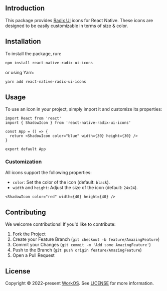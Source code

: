 ## Introduction

This package provides [Radix UI](https://www.radix-ui.com/icons) icons for React Native. These icons are designed to be easily customizable in terms of size & color.

## Installation

To install the package, run:

```bash
npm install react-native-radix-ui-icons
```

or using Yarn:

```bash
yarn add react-native-radix-ui-icons
```

## Usage

To use an icon in your project, simply import it and customize its properties:

```tsx
import React from 'react'
import { ShadowIcon } from 'react-native-radix-ui-icons'

const App = () => {
  return <ShadowIcon color="blue" width={30} height={30} />
}

export default App
```

### Customization

All icons support the following properties:

- `color`: Set the color of the icon (default: `black`).
- `width` and `height`: Adjust the size of the icon (default: `24x24`).

```tsx
<ShadowIcon color="red" width={40} height={40} />
```

## Contributing

We welcome contributions! If you'd like to contribute:

1. Fork the Project
2. Create your Feature Branch (`git checkout -b feature/AmazingFeature`)
3. Commit your Changes (`git commit -m 'Add some AmazingFeature'`)
4. Push to the Branch (`git push origin feature/AmazingFeature`)
5. Open a Pull Request

## License

Copyright © 2022-present [WorkOS](https://workos.com/).
See [LICENSE](https://github.com/radix-ui/icons/blob/master/LICENSE) for more information.
